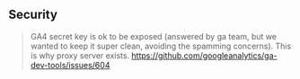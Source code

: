 ## Security

> GA4 secret key is ok to be exposed (answered by ga team, but we wanted to keep it super clean, avoiding the spamming concerns). This is why proxy server exists.
https://github.com/googleanalytics/ga-dev-tools/issues/604

